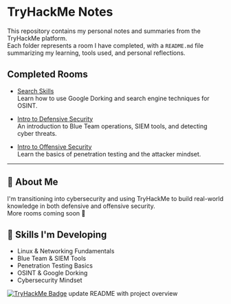 # TryHackMe Notes

This repository contains my personal notes and summaries from the TryHackMe platform.  
Each folder represents a room I have completed, with a `README.md` file summarizing my learning, tools used, and personal reflections.

## Completed Rooms

- [Search Skills](./search-skills)  
  Learn how to use Google Dorking and search engine techniques for OSINT.

- [Intro to Defensive Security](./intro-defensive-security)  
  An introduction to Blue Team operations, SIEM tools, and detecting cyber threats.

- [Intro to Offensive Security](./intro-offensive-security)  
  Learn the basics of penetration testing and the attacker mindset.

---

## 📌 About Me

I'm transitioning into cybersecurity and using TryHackMe to build real-world knowledge in both defensive and offensive security.  
More rooms coming soon 🚀

## 🧠 Skills I'm Developing
- Linux & Networking Fundamentals  
- Blue Team & SIEM Tools  
- Penetration Testing Basics  
- OSINT & Google Dorking  
- Cybersecurity Mindset

[![TryHackMe Badge](https://tryhackme-badges.s3.amazonaws.com/thiffannycastro.png)](https://tryhackme.com/p/thiffannycastro)
update README with project overview
